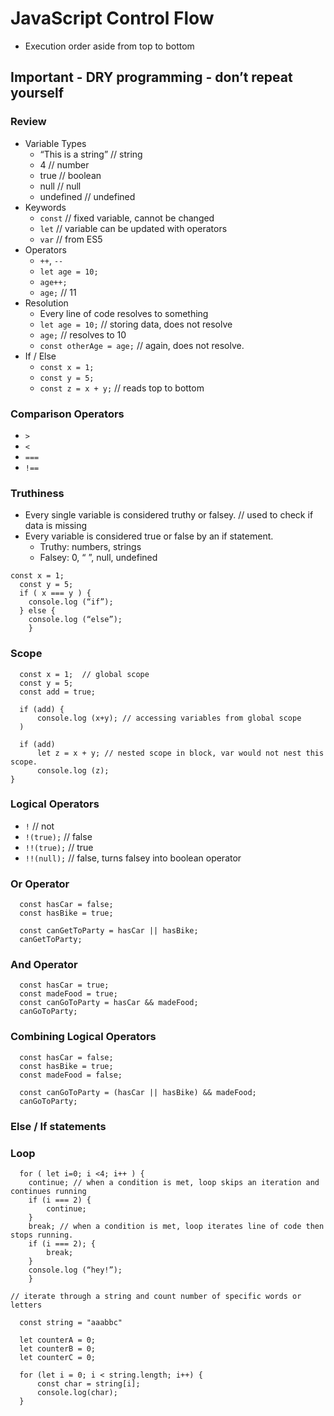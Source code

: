 # JavaScript Control Flow

- Execution order aside from top to bottom

## Important - DRY programming - don’t repeat yourself

### Review

- Variable Types
  - “This is a string” // string
  - 4 // number
  - true // boolean
  - null // null
  - undefined // undefined
- Keywords
  - `const` // fixed variable, cannot be changed
  - `let` // variable can be updated with operators
  - `var` // from ES5
- Operators
  - `++`, `--`
  - `let age = 10;`
  - `age++;`
  - `age;` // 11
- Resolution
  - Every line of code resolves to something
  - `let age = 10;` // storing data, does not resolve
  - `age;` // resolves to 10
  - `const otherAge = age;` // again, does not resolve.
- If / Else
  - `const x = 1;`
  - `const y = 5;`
  - `const z = x + y;` // reads top to bottom

### Comparison Operators

- `>`
- `<`
- `===`
- `!==`

### Truthiness

- Every single variable is considered truthy or falsey. // used to check if data is missing
- Every variable is considered true or false by an if statement.
  - Truthy: numbers, strings
  - Falsey: 0, “ ”, null, undefined

```
const x = 1;
  const y = 5;
  if ( x === y ) {
    console.log (“if”);
  } else {
    console.log (“else”);
    }
```

### Scope

```
  const x = 1;  // global scope
  const y = 5;
  const add = true;

  if (add) {
      console.log (x+y); // accessing variables from global scope
  )

  if (add)
      let z = x + y; // nested scope in block, var would not nest this scope.
      console.log (z);
}
```

### Logical Operators

- `!` // not
- `!(true);` // false
- `!!(true);` // true
- `!!(null);` // false, turns falsey into boolean operator

### Or Operator

```
  const hasCar = false;
  const hasBike = true;

  const canGetToParty = hasCar || hasBike;
  canGetToParty;
```

### And Operator

```
  const hasCar = true;
  const madeFood = true;
  const canGoToParty = hasCar && madeFood;
  canGoToParty;
```

### Combining Logical Operators

```
  const hasCar = false;
  const hasBike = true;
  const madeFood = false;

  const canGoToParty = (hasCar || hasBike) && madeFood;
  canGoToParty;
```

### Else / If statements

### Loop

```
  for ( let i=0; i <4; i++ ) {
    continue; // when a condition is met, loop skips an iteration and continues running
    if (i === 2) {
        continue;
    }
    break; // when a condition is met, loop iterates line of code then stops running.
    if (i === 2); {
        break;
    }
    console.log (“hey!”);
    }

// iterate through a string and count number of specific words or letters

  const string = "aaabbc"

  let counterA = 0;
  let counterB = 0;
  let counterC = 0;

  for (let i = 0; i < string.length; i++) {
      const char = string[i];
      console.log(char);
  }
```
